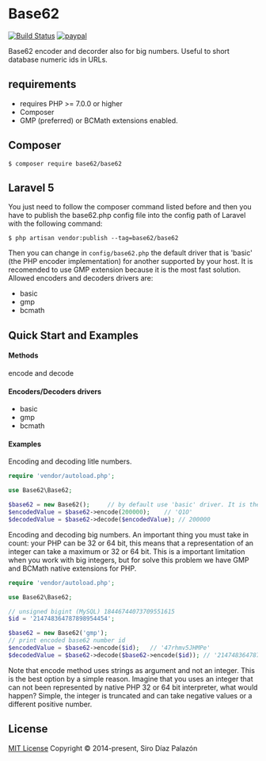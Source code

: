 # Base62

[![Build Status](https://travis-ci.org/SiroDiaz/Base62.svg?branch=develop)](https://travis-ci.org/SiroDiaz/Base62)
[![paypal](https://www.paypalobjects.com/en_US/i/btn/btn_donateCC_LG.gif)](https://www.paypal.com/cgi-bin/webscr?cmd=_s-xclick&hosted_button_id=3XKLA6VTYVSKW&source=url)

Base62 encoder and decorder also for big numbers. Useful to short database numeric ids in URLs.

## requirements

* requires PHP >= 7.0.0 or higher
* Composer
* GMP (preferred) or BCMath extensions enabled.

## Composer

	$ composer require base62/base62

## Laravel 5

You just need to follow the composer command listed before and then you have to publish the base62.php config file into
the config path of Laravel with the following command:

	$ php artisan vendor:publish --tag=base62/base62

Then you can change in `config/base62.php` the default driver that is 'basic' (the PHP encoder implementation) for another supported
by your host. It is recomended to use GMP extension because it is the most fast solution.
Allowed encoders and decoders drivers are:
- basic
- gmp
- bcmath

## Quick Start and Examples

#### Methods

encode and decode

#### Encoders/Decoders drivers

- basic
- gmp
- bcmath

#### Examples

Encoding and decoding litle numbers.

```php
require 'vendor/autoload.php';

use Base62\Base62;

$base62 = new Base62();		// by default use 'basic' driver. It is the default PHP encoder and decoder
$encodedValue = $base62->encode(200000);	// 'Q1O'
$decodedValue = $base62->decode($encodedValue); // 200000
```

Encoding and decoding big numbers. An important thing you must take in count: your PHP can be 32 or 64 bit,
this means that a representation of an integer can take a maximum or 32 or 64 bit. This is a important limitation
when you work with big integers, but for solve this problem we have GMP and BCMath native extensions for PHP.


```php
require 'vendor/autoload.php';

use Base62\Base62;

// unsigned bigint (MySQL) 18446744073709551615
$id = '214748364787898954454';

$base62 = new Base62('gmp');
// print encoded base62 number id
$encodedValue = $base62->encode($id);	// '47rhmv5JHMPe'
$decodedValue = $base62->decode($base62->encode($id)); // '214748364787898954454'
```

Note that encode method uses strings as argument and not an integer. This is the best option by a simple reason.
Imagine that you uses an integer that can not been represented by native PHP 32 or 64 bit interpreter, what would happen?
Simple, the integer is truncated and can take negative values or a different positive number.

## License

[MIT License](https://opensource.org/licenses/MIT) Copyright © 2014-present, Siro Díaz Palazón
